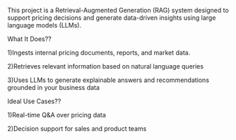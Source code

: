 This project is a Retrieval-Augmented Generation (RAG) system designed to support pricing decisions and generate data-driven insights using large language models (LLMs).

What It Does??

1)Ingests internal pricing documents, reports, and market data.

2)Retrieves relevant information based on natural language queries

3)Uses LLMs to generate explainable answers and recommendations grounded in your business data

Ideal Use Cases??

1)Real-time Q&A over pricing data

2)Decision support for sales and product teams
